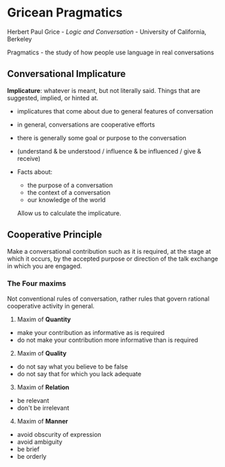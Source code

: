 # Gricean Pragmatics

Herbert Paul Grice - *Logic and Conversation* - University of California, Berkeley

Pragmatics - the study of how people use language in real conversations


## Conversational Implicature

**Implicature**: whatever is meant, but not literally said. Things that are
suggested, implied, or hinted at.

- implicatures that come about due to general features of conversation
- in general, conversations are cooperative efforts
- there is generally some goal or purpose to the conversation
- (understand & be understood / influence & be influenced / give & receive)

- Facts about:

    - the purpose of a conversation
    - the context of a conversation
    - our knowledge of the world

    Allow us to calculate the implicature.


## Cooperative Principle

Make a conversational contribution such as it is required, at the stage at which it occurs, by the accepted purpose or direction of the talk exchange in which you are engaged.

### The Four maxims

Not conventional rules of conversation, rather rules that govern rational cooperative activity in general.

1. Maxim of **Quantity**

  - make your contribution as informative as is required
  - do not make your contribution more informative than is required

2. Maxim of **Quality**

  - do not say what you believe to be false
  - do not say that for which you lack adequate

3. Maxim of **Relation**

  - be relevant
  - don't be irrelevant

4. Maxim of **Manner**

  - avoid obscurity of expression
  - avoid ambiguity
  - be brief
  - be orderly

